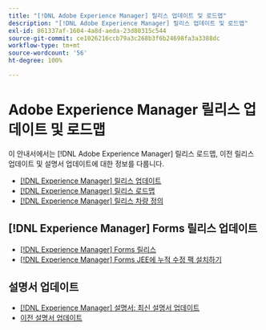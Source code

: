 ```yaml
---
title: "[!DNL Adobe Experience Manager] 릴리스 업데이트 및 로드맵"
description: "[!DNL Adobe Experience Manager] 릴리스 업데이트 및 로드맵"
exl-id: 861337af-1604-4a8d-aeda-23d80315c544
source-git-commit: ce1026216ccb79a3c268b3f6b24698fa3a3388dc
workflow-type: tm+mt
source-wordcount: '56'
ht-degree: 100%

---
```


# Adobe Experience Manager 릴리스 업데이트 및 로드맵

이 안내서에서는 [!DNL Adobe Experience Manager] 릴리스 로드맵, 이전 릴리스 업데이트 및 설명서 업데이트에 대한 정보를 다룹니다.

* [[!DNL Experience Manager] 릴리스 업데이트](aem-releases-updates.md)
* [[!DNL Experience Manager] 릴리스 로드맵](update-releases-roadmap.md)
* [[!DNL Experience Manager] 릴리스 차량 정의](update-release-vehicle-definitions.md)

## [!DNL Experience Manager] Forms 릴리스 업데이트

* [[!DNL Experience Manager] Forms 릴리스](aem-forms-releases.md)
* [ [!DNL Experience Manager] Forms JEE에 누적 수정 팩 설치하기](install-cfp-aem-forms-jee.md)

## 설명서 업데이트

* [[!DNL Experience Manager] 설명서: 최신 설명서 업데이트](documentation-updates.md)
* [이전 설명서 업데이트](previous-documentation-updates.md)

